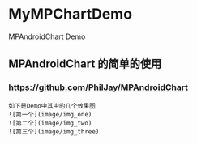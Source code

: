 # MyMPChartDemo
MPAndroidChart Demo

## MPAndroidChart 的简单的使用
### https://github.com/PhilJay/MPAndroidChart
    如下是Demo中其中的几个效果图
    ![第一个](image/img_one)
    ![第二个](image/img_two)
    ![第三个](image/img_three)
